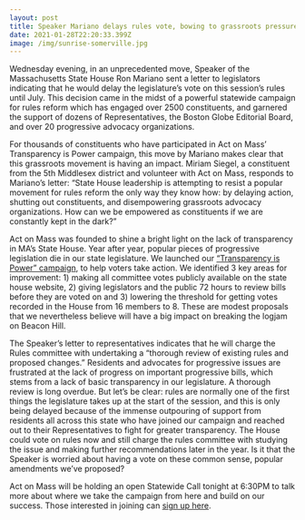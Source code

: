 ```yaml
---
layout: post
title: Speaker Mariano delays rules vote, bowing to grassroots pressure
date: 2021-01-28T22:20:33.399Z
image: /img/sunrise-somerville.jpg
---
```

Wednesday evening, in an unprecedented move, Speaker of the Massachusetts State House Ron Mariano sent a letter to legislators indicating that he would delay the legislature’s vote on this session’s rules until July. This decision came in the midst of a powerful statewide campaign for rules reform which has engaged over 2500 constituents, and garnered the support of dozens of Representatives, the Boston Globe Editorial Board, and over 20 progressive advocacy organizations. 

For thousands of constituents who have participated in Act on Mass’ Transparency is Power campaign, this move by Mariano makes clear that this grassroots movement is having an impact. Miriam Siegel, a constituent from the 5th Middlesex district and volunteer with Act on Mass, responds to Mariano’s letter: “State House leadership is attempting to resist a popular movement for rules reform the only way they know how: by delaying action, shutting out constituents, and disempowering grassroots advocacy organizations. How can we be empowered as constituents if we are constantly kept in the dark?”

Act on Mass was founded to shine a bright light on the lack of transparency in MA’s State House. Year after year, popular pieces of progressive legislation die in our state legislature. We launched our [“Transparency is Power” campaign](https://actonmass.org/the-campaign/), to help voters take action. We identified 3 key areas for improvement: 1) making all committee votes publicly available on the state house website, 2) giving legislators and the public 72 hours to review bills before they are voted on and 3) lowering the threshold for getting votes recorded in the House from 16 members to 8. These are modest proposals that we nevertheless believe will have a big impact on breaking the logjam on Beacon Hill.

The Speaker’s letter to representatives indicates that he will charge the Rules committee with undertaking a “thorough review of existing rules and proposed changes.” Residents and advocates for progressive issues are frustrated at the lack of progress on important progressive bills, which stems from a lack of basic transparency in our legislature. A thorough review is long overdue. But let’s be clear: rules are normally one of the first things the legislature takes up at the start of the session, and this is only being delayed because of the immense outpouring of support from residents all across this state who have joined our campaign and reached out to their Representatives to fight for greater transparency. The House could vote on rules now and still charge the rules committee with studying the issue and making further recommendations later in the year. Is it that the Speaker is worried about having a vote on these common sense, popular amendments we’ve proposed?

Act on Mass will be holding an open Statewide Call tonight at 6:30PM to talk more about where we take the campaign from here and build on our success. Those interested in joining can [sign up here](https://docs.google.com/forms/u/1/d/e/1FAIpQLSdJ8-md2USvx-dahuO_bI2cm3arkun8c68qvSqTUSLvvUGBwQ/viewform).

